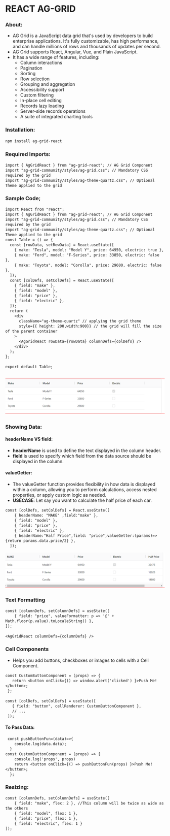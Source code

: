 # REACT AG-GRID

### About:
- AG Grid is a JavaScript data grid that's used by developers to build enterprise applications. It's fully customizable, has high performance, and can handle millions of rows and thousands of updates per second. 
- AG Grid supports React, Angular, Vue, and Plain JavaScript. 
- It has a wide range of features, including:
    - Column interactions
    - Pagination
    - Sorting
    - Row selection
    - Grouping and aggregation
    - Accessibility support
    - Custom filtering
    - In-place cell editing
    - Records lazy loading
    - Server-side records operations
    - A suite of integrated charting tools

### Installation:

```javascript
npm install ag-grid-react
```
### Required Imports:

```JSX
import { AgGridReact } from "ag-grid-react"; // AG Grid Component
import "ag-grid-community/styles/ag-grid.css"; // Mandatory CSS required by the grid
import "ag-grid-community/styles/ag-theme-quartz.css"; // Optional Theme applied to the grid 

```

### Sample Code;

```JSX
import React from "react";
import { AgGridReact } from "ag-grid-react"; // AG Grid Component
import "ag-grid-community/styles/ag-grid.css"; // Mandatory CSS required by the grid
import "ag-grid-community/styles/ag-theme-quartz.css"; // Optional Theme applied to the grid 
const Table = () => {
  const [rowData, setRowData] = React.useState([
    { make: "Tesla", model: "Model Y", price: 64950, electric: true },
    { make: "Ford", model: "F-Series", price: 33850, electric: false },
    { make: "Toyota", model: "Corolla", price: 29600, electric: false },
  ]);
  const [colDefs, setColDefs] = React.useState([
    { field: "make" },
    { field: "model" },
    { field: "price" },
    { field: "electric" },
  ]);
  return (
    <div
      className="ag-theme-quartz" // applying the grid theme
      style={{ height: 200,width:900}} // the grid will fill the size of the parent container
    >
      <AgGridReact rowData={rowData} columnDefs={colDefs} />
    </div>
  );
};

export default Table;


```
![alt text](image.png)

### Showing Data:

#### headerName VS field:
- **headerName** is used to define the text displayed in the column header.
- **field** is used to specify which field from the data source should be displayed in the column.


#### valueGetter:
- The valueGetter function provides flexibility in how data is displayed within a column, allowing you to perform calculations, access nested properties, or apply custom logic as needed.
- **USECASE**: Let say you want to calculate the half price of each car.

```JSX 
const [colDefs, setColDefs] = React.useState([
    { headerName: "MAKE" ,field:"make" },
    { field: "model" },
    { field: "price" },
    { field: "electric" },
    { headerName:"Half Price",field: "price",valueGetter:(params)=>{return params.data.price/2} },
  ]);

```

![alt text](image-1.png)

### Text Formatting

```JSX
const [columnDefs, setColumnDefs] = useState([
    { field: "price", valueFormatter: p => '£' + Math.floor(p.value).toLocaleString() },
]);

<AgGridReact columnDefs={columnDefs} /> 

```

### Cell Components

- Helps you add buttons, checkboxes or images to cells with a Cell Component.

```JSX
const CustomButtonComponent = (props) => {
   return <button onClick={() => window.alert('clicked') }>Push Me!</button>;
 };

const [colDefs, setColDefs] = useState([
   { field: "button", cellRenderer: CustomButtonComponent },
   // ...
 ]); 

```

#### To Pass Data:

```JSX 
 const pushButtonFun=(data)=>{
    console.log(data.data);
  }
const CustomButtonComponent = (props) => {
    console.log('props', props)
    return <button onClick={() => pushButtonFun(props) }>Push Me!</button>;
  };
```

### Resizing:
```JSX
const [columnDefs, setColumnDefs] = useState([
    { field: "make", flex: 2 }, //This column will be twice as wide as the others
    { field: "model", flex: 1 },
    { field: "price", flex: 1 },
    { field: "electric", flex: 1 }
]); 

```